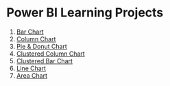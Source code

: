 # Power BI Learning Projects
1. [Bar Chart](https://app.powerbi.com/groups/me/reports/616d2d2d-2815-46ad-befc-a4404c5b7334/796136aa6b9cc6b632c7?experience=power-bi)<br/>
2. [Column Chart](https://app.powerbi.com/groups/me/reports/10aa167a-7be6-4ab3-8a8e-392e55dd51da/d48d8c5e54004d67009b?experience=power-bi)<br/>
3. [Pie & Donut Chart](https://app.powerbi.com/groups/me/reports/0d264567-89cb-4f87-b4a1-99c1ad2f8d84/676918c509cea827dedc?experience=power-bi)<br/>
4. [Clustered Column Chart](https://app.powerbi.com/groups/me/reports/c88bc957-3263-45fe-9f51-4f7e543f5bf4/a787e2e344300975cd1e?experience=power-bi)<br/>
5. [Clustered Bar Chart](https://app.powerbi.com/groups/me/reports/d3ebd2ed-2e75-499c-8a7d-a112b1675423/ce298f503daa3a35969d?experience=power-bi)<br/>
6. [Line Chart](https://app.powerbi.com/groups/me/reports/437ff9c2-8095-4c9d-9e71-c67b9a47b06a/7f8286585502617d021d?experience=power-bi)<br/>
7. [Area Chart](https://app.powerbi.com/groups/me/reports/c38dc8ee-5e14-4f8d-8f89-42d008c52204/f14f5f5e751694c2a275?experience=power-bi)<br/>






